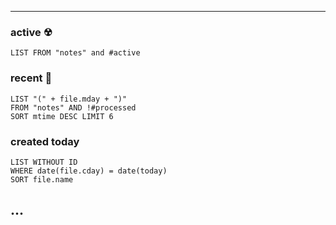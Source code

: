 
---

### active ☢
```dataview
LIST FROM "notes" and #active
```

### recent 📆 

```dataview
LIST "(" + file.mday + ")"
FROM "notes" AND !#processed
SORT mtime DESC LIMIT 6
```

### created today
```dataview
LIST WITHOUT ID
WHERE date(file.cday) = date(today) 
SORT file.name
```

## ...
